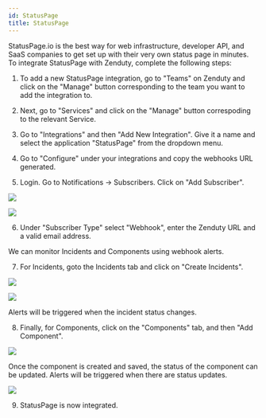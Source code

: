 ```yaml
---
id: StatusPage
title: StatusPage
---
```

StatusPage.io is the best way for web infrastructure, developer API, and SaaS companies to get set up with their very own status page in minutes. To integrate StatusPage with Zenduty, complete the following steps:

1. To add a new StatusPage integration, go to "Teams" on Zenduty and click on the "Manage" button corresponding to the team you want to add the integration to.

2. Next, go to "Services" and click on the "Manage" button correspoding to the relevant Service.

3. Go to "Integrations" and then "Add New Integration". Give it a name and select the application "StatusPage" from the dropdown menu.

4. Go to "Configure" under your integrations and copy the webhooks URL generated.

5. Login. Go to Notifications -> Subscribers. Click on "Add Subscriber".

![](/docs/img/Integrations/Statuspage/1.png)

![](/docs/img/Integrations/Statuspage/2.png)

6. Under "Subscriber Type" select "Webhook", enter the Zenduty URL and a valid email address.

We can monitor Incidents and Components using webhook alerts.

7. For Incidents, goto the Incidents tab and click on "Create Incidents".

![](/docs/img/Integrations/Statuspage/3.png)

![](/docs/img/Integrations/Statuspage/4.png)

Alerts will be triggered when the incident status changes.

8. Finally, for Components, click on the "Components" tab, and then "Add Component".

![](/docs/img/Integrations/Statuspage/5.png)

Once the component is created and saved, the status of the component can be updated. Alerts will be triggered when there are status updates.

![](/docs/img/Integrations/Statuspage/6.png)

9. StatusPage is now integrated.